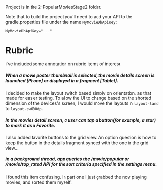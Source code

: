 Project is in the 2-PopularMoviesStage2 folder.

Note that to build the project you'll need to add your API to the gradle.properties file under the name `MyMovieDbApiKey`:

    MyMovieDbApiKey="..."

# Rubric

I've included some annotation on rubric items of interest

##### When a movie poster thumbnail is selected, the movie details screen is launched [Phone] or displayed in a fragment [Tablet].

I decided to make the layout switch based simply on orientation, as that made for easier testing. To allow the UI to change based on the shorted dimension of the devices's screen, I would move the layouts in `layout-land` to `layout-sw600dp`.

##### In the movies detail screen, a user can tap a button(for example, a star) to mark it as a Favorite.

I also added favorite buttons to the grid view. An option question is how to keep the button in the details fragment synced with the one in the grid view...

##### In a background thread, app queries the /movie/popular or /movie/top_rated API for the sort criteria specified in the settings menu.

I found this item confusing. In part one I just grabbed the now playing movies, and sorted them myself.
